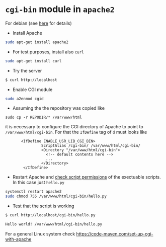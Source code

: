 # `cgi-bin` module in `apache2`
For debian (see [here](https://www.server-world.info/en/note?os=Debian_9&p=httpd&f=2) for details)
* Install Apache
```bash
sudo apt-get install apache2
```
* For test purposes, install also `curl`
```bash
sudo apt-get install curl
```
* Try the server
```bash
$ curl http://localhost
```
* Enable CGI module
```bash
sudo a2enmod cgid
```
* Assuming the the repository was copied like
```
sudo cp -r REPODIR/* /var/www/html
```
it is necessary to configure the CGI directory of Apache to point to `/var/www/html/cgi-bin`. For that the `IfDefine` tag of `d` must looks like
```xhtml
       <IfDefine ENABLE_USR_LIB_CGI_BIN>
                ScriptAlias /cgi-bin/ /var/www/html/cgi-bin/
                <Directory "/var/www/html/cgi-bin">
                  <!-- default contents here -->
                  ...
                </Directory>
        </IfDefine>
```
* Restart Apache and [check script permissions](https://askubuntu.com/a/932719/678974) of the exectuable scripts. In this case just `hello.py`
```bash
systemctl restart apache2
sudo chmod 755 /var/www/html/cgi-bin/hello.py
```
* Test that the script is working
```bash
$ curl http://localhost/cgi-bin/hello.py

Hello world! /var/www/html/cgi-bin/hello.py
```
For a general Linux system check https://code-maven.com/set-up-cgi-with-apache

